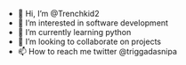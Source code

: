 - 👋 Hi, I’m @Trenchkid2
- 👀 I’m interested in software development
- 🌱 I’m currently learning python
- 💞️ I’m looking to collaborate on projects
- 📫 How to reach me twitter @triggadasnipa

<!---
Trenchkid2/Trenchkid2 is a ✨ special ✨ repository because its `README.md` (this file) appears on your GitHub profile.
You can click the Preview link to take a look at your changes.
--->
